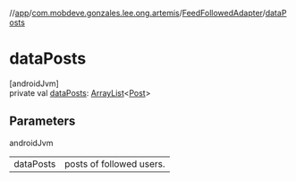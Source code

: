 //[app](../../../index.md)/[com.mobdeve.gonzales.lee.ong.artemis](../index.md)/[FeedFollowedAdapter](index.md)/[dataPosts](data-posts.md)

# dataPosts

[androidJvm]\
private val [dataPosts](data-posts.md): [ArrayList](https://developer.android.com/reference/kotlin/java/util/ArrayList.html)<[Post](../-post/index.md)>

## Parameters

androidJvm

| | |
|---|---|
| dataPosts | posts of followed users. |
